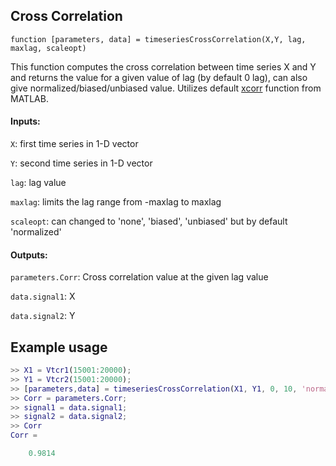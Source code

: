 ## Cross Correlation

`function [parameters, data] = timeseriesCrossCorrelation(X,Y, lag, maxlag, scaleopt)`

This function computes the cross correlation between time series X and Y
and returns the value for a given value of lag (by default 0 lag), can
also give normalized/biased/unbiased value. Utilizes default [xcorr](https://in.mathworks.com/help/matlab/ref/xcorr.html)
function from MATLAB. 

#### Inputs:
`X`: first time series in 1-D vector

`Y`: second time series in 1-D vector

`lag`: lag value

`maxlag`: limits the lag range from -maxlag to maxlag

`scaleopt`: can changed to 'none', 'biased', 'unbiased' but by default 'normalized'

#### Outputs:
`parameters.Corr`: Cross correlation value at the given lag value

`data.signal1`: X

`data.signal2`: Y


## Example usage
```matlab
>> X1 = Vtcr1(15001:20000);
>> Y1 = Vtcr2(15001:20000);
>> [parameters,data] = timeseriesCrossCorrelation(X1, Y1, 0, 10, 'normalized');
>> Corr = parameters.Corr;
>> signal1 = data.signal1;
>> signal2 = data.signal2;
>> Corr
Corr =

	0.9814
```

